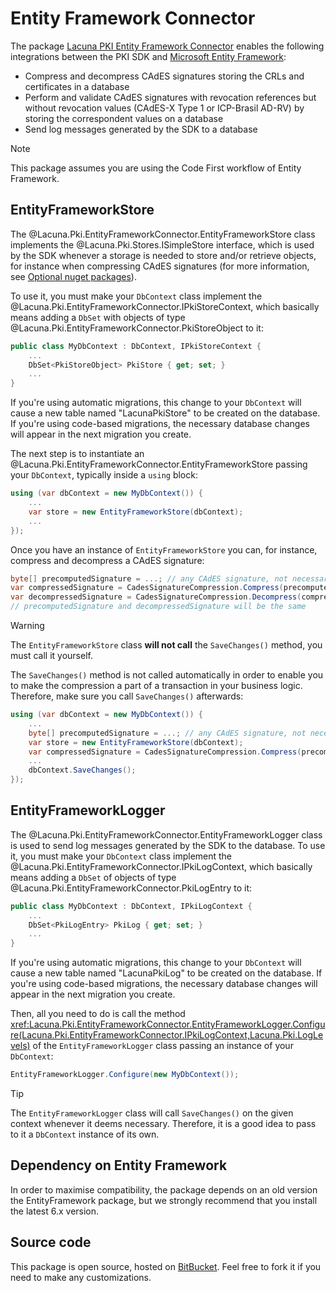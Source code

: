 ﻿# Entity Framework Connector

The package
[Lacuna PKI Entity Framework Connector](https://www.nuget.org/packages/Lacuna.Pki.EntityFrameworkConnector/)
enables the following integrations between the PKI SDK and
[Microsoft Entity Framework](https://docs.microsoft.com/en-us/ef/):

* Compress and decompress CAdES signatures storing the CRLs and certificates in
  a database
* Perform and validate CAdES signatures with revocation references but without
  revocation values (CAdES-X Type 1 or ICP-Brasil AD-RV) by storing the
  correspondent values on a database
* Send log messages generated by the SDK to a database

> [!NOTE]
> This package assumes you are using the Code First workflow of Entity Framework.

## EntityFrameworkStore

The @Lacuna.Pki.EntityFrameworkConnector.EntityFrameworkStore class implements the @Lacuna.Pki.Stores.ISimpleStore
interface, which is used by the SDK whenever a storage is needed to store and/or retrieve objects, for
instance when compressing CAdES signatures (for more information, see [Optional nuget packages](index.md)).

To use it, you must make your `DbContext` class implement the @Lacuna.Pki.EntityFrameworkConnector.IPkiStoreContext,
which basically means adding a `DbSet` with objects of type @Lacuna.Pki.EntityFrameworkConnector.PkiStoreObject to it:

```cs
public class MyDbContext : DbContext, IPkiStoreContext {
	...
	DbSet<PkiStoreObject> PkiStore { get; set; }
	...
}
```

If you're using automatic migrations, this change to your `DbContext` will cause
a new table named "LacunaPkiStore" to be created on the database. If you're
using code-based migrations, the necessary database changes will appear in the
next migration you create.

The next step is to instantiate an @Lacuna.Pki.EntityFrameworkConnector.EntityFrameworkStore passing your `DbContext`,
typically inside a `using` block:

```cs
using (var dbContext = new MyDbContext()) {
	...
	var store = new EntityFrameworkStore(dbContext);
	...
});
```

Once you have an instance of `EntityFrameworkStore` you can, for instance,
compress and decompress a CAdES signature:

```cs
byte[] precomputedSignature = ...; // any CAdES signature, not necessarily generated with the SDK
var compressedSignature = CadesSignatureCompression.Compress(precomputedSignature, store);
var decompressedSignature = CadesSignatureCompression.Decompress(compressedSignature, store);
// precomputedSignature and decompressedSignature will be the same
```

> [!WARNING]
> The `EntityFrameworkStore` class **will not call** the `SaveChanges()` method, you
> must call it yourself.

The `SaveChanges()` method is not called automatically in order to enable you to make the compression a part of a
transaction in your business logic. Therefore, make sure you call `SaveChanges()` afterwards:

```cs
using (var dbContext = new MyDbContext()) {
	...
	byte[] precomputedSignature = ...; // any CAdES signature, not necessarily generated with the SDK
	var store = new EntityFrameworkStore(dbContext);
	var compressedSignature = CadesSignatureCompression.Compress(precomputedSignature, store);
	...
	dbContext.SaveChanges();
});
```

## EntityFrameworkLogger

The @Lacuna.Pki.EntityFrameworkConnector.EntityFrameworkLogger class is used to send log messages generated by the
SDK to the database. To use it, you must make your `DbContext` class implement
the @Lacuna.Pki.EntityFrameworkConnector.IPkiLogContext, which basically means adding a `DbSet` of objects of
type @Lacuna.Pki.EntityFrameworkConnector.PkiLogEntry to it:

```cs
public class MyDbContext : DbContext, IPkiLogContext {
	...
	DbSet<PkiLogEntry> PkiLog { get; set; }
	...
}
```

If you're using automatic migrations, this change to your `DbContext` will cause
a new table named "LacunaPkiLog" to be created on the database. If you're
using code-based migrations, the necessary database changes will appear in the
next migration you create.

Then, all you need to do is call the method
<xref:Lacuna.Pki.EntityFrameworkConnector.EntityFrameworkLogger.Configure(Lacuna.Pki.EntityFrameworkConnector.IPkiLogContext,Lacuna.Pki.LogLevels)>
of the `EntityFrameworkLogger` class passing an instance of your `DbContext`:

```cs
EntityFrameworkLogger.Configure(new MyDbContext());
```

> [!TIP]
> The `EntityFrameworkLogger` class will call `SaveChanges()` on the given context
> whenever it deems necessary. Therefore, it is a good idea to pass to it a
> `DbContext` instance of its own.

## Dependency on Entity Framework

In order to maximise compatibility, the package depends on an old version the EntityFramework package, but we strongly
recommend that you install the latest 6.x version.

## Source code

This package is open source, hosted on
[BitBucket](https://bitbucket.org/Lacunas/pkientityframeworkconnector). Feel free to fork it if you need to make any
customizations.
